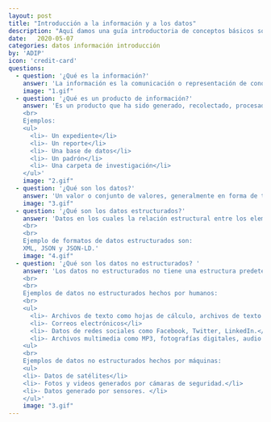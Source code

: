 ```yaml
---
layout: post
title: "Introducción a la información y a los datos"
description: "Aquí damos una guía introductoria de conceptos básicos sobre la gestión de datos y los productos de información."
date:   2020-05-07
categories: datos información introducción
by: 'ADIP'
icon: 'credit-card'
questions:
  - question: '¿Qué es la información?'
    answer: 'La información es la comunicación o representación de conocimiento en cualquier medio o forma. Esto incluye texto, números, gráficas, mapas, imágenes y videos, entre otros.'
    image: "1.gif"
  - question: '¿Qué es un producto de información?'
    answer: 'Es un producto que ha sido generado, recolectado, procesado, publicado y/o preservado por una persona o grupo de personas y que ha dejado una huella de información, ya sea física o digital.  
    <br>
    Ejemplos:  
    <ul>
      <li>- Un expediente</li>
      <li>- Un reporte</li>
      <li>- Una base de datos</li>
      <li>- Un padrón</li>
      <li>- Una carpeta de investigación</li>
    </ul>'
    image: "2.gif"
  - question: '¿Qué son los datos?'
    answer: 'Un valor o conjunto de valores, generalmente en forma de texto o número, que representan o describen algo. '
    image: "3.gif"
  - question: '¿Qué son los datos estructurados?'
    answer: 'Datos en los cuales la relación estructural entre los elementos es explícita al almacenarse. Los datos estructurados están escritos de tal forma que los motores de búsqueda entienden el contenido.
    <br>
    <br>
    Ejemplo de formatos de datos estructurados son:
    XML, JSON y JSON-LD.'
    image: "4.gif"
  - question: '¿Qué son los datos no estructurados? '
    answer: 'Los datos no estructurados no tiene una estructura predeterminada explícita. Pueden ser textuales, numéricos, generados por humanos o por computadora. También pueden almacenarse en bases de datos no relacionales como NoSQL.
    <br>
    <br>
    Ejemplos de datos no estructurados hechos por humanos:
    <br>
    <ul>
      <li>- Archivos de texto como hojas de cálculo, archivos de texto de Microsoft Word, presentaciones, PDFs.</li>
      <li>- Correos electrónicos</li>
      <li>- Datos de redes sociales como Facebook, Twitter, LinkedIn.</li>
      <li>- Archivos multimedia como MP3, fotografías digitales, audio y video.</li>
    <ul>
    <br>
    Ejemplos de datos no estructurados hechos por máquinas:
    <ul>
    <li>- Datos de satélites</li>
    <li>- Fotos y videos generados por cámaras de seguridad.</li>
    <li>- Datos generado por sensores. </li>
    </ul>'
    image: "3.gif"
---
```

